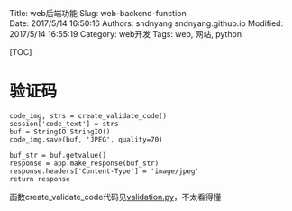 Title: web后端功能
Slug: web-backend-function    
Date: 2017/5/14 16:50:16
Authors: sndnyang sndnyang.github.io
Modified: 2017/5/14 16:55:19
Category: web开发
Tags: web, 网站, python

[TOC]

# 验证码

    code_img, strs = create_validate_code()
    session['code_text'] = strs
    buf = StringIO.StringIO()
    code_img.save(buf, 'JPEG', quality=70)

    buf_str = buf.getvalue()
    response = app.make_response(buf_str)
    response.headers['Content-Type'] = 'image/jpeg'
    return response

函数create_validate_code代码见[validation.py](https://github.com/sndnyang/zhimind/blob/master/wsgi/mindmap/validation.py)，不太看得懂


